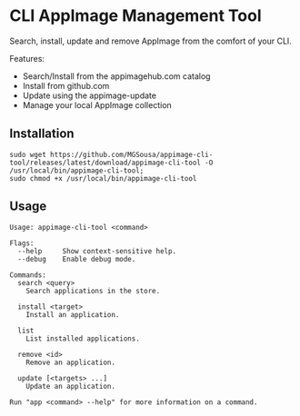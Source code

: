 CLI AppImage Management Tool
============================

Search, install, update and remove AppImage from the comfort of your CLI.

Features:
- Search/Install from the appimagehub.com catalog
- Install from github.com
- Update using the appimage-update
- Manage your local AppImage collection

## Installation 

```shell script
sudo wget https://github.com/MGSousa/appimage-cli-tool/releases/latest/download/appimage-cli-tool -O /usr/local/bin/appimage-cli-tool; 
sudo chmod +x /usr/local/bin/appimage-cli-tool
```

## Usage
```shell script
Usage: appimage-cli-tool <command>

Flags:
  --help     Show context-sensitive help.
  --debug    Enable debug mode.

Commands:
  search <query>
    Search applications in the store.

  install <target>
    Install an application.

  list
    List installed applications.

  remove <id>
    Remove an application.

  update [<targets> ...]
    Update an application.

Run "app <command> --help" for more information on a command.
```
